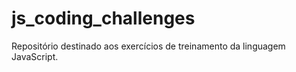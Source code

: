 # js_coding_challenges
Repositório destinado aos exercícios de treinamento da linguagem JavaScript.
